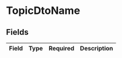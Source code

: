 # TopicDtoName


## Fields

| Field       | Type        | Required    | Description |
| ----------- | ----------- | ----------- | ----------- |
